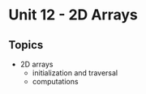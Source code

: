 # Unit 12 - 2D Arrays

## Topics

- 2D arrays
    - initialization and traversal
    - computations


